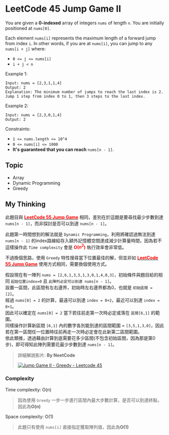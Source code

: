 # LeetCode 45 Jump Game II
You are given a **0-indexed** array of integers `nums` of length `n`. You are initially positioned at `nums[0]`.

Each element `nums[i]` represents the maximum length of a forward jump from index `i`. In other words, if you are at `nums[i]`, you can jump to any `nums[i + j]` where:

- `0 <= j <= nums[i]`
- `i + j < n`

Example 1:
```
Input: nums = [2,3,1,1,4]
Output: 2
Explanation: The minimum number of jumps to reach the last index is 2. Jump 1 step from index 0 to 1, then 3 steps to the last index.
```

Example 2:
```
Input: nums = [2,3,0,1,4]
Output: 2
```

Constraints:

- `1 <= nums.length <= 10^4`
- `0 <= nums[i] <= 1000`
- **It's guaranteed that you can reach** `nums[n - 1]`.

## Topic
- Array
- Dynamic Programming
- Greedy

## My Thinking
此題目與 [**<font color=#FF0000></b>LeetCode 55 Jump Game</font>**](https://github.com/ahoucbvtw/LeetCodePractice/tree/main/LeetCode%20Questions/Medium/55_Jump%20Game) 相同，差別在於這題是要尋找最少步數到達 `nums[n - 1]`，而非探討是否可以到達 `nums[n - 1]`。

此題第一時間想到的解法就是 `Dynamic Programming`，利用將確認過無法到達 `nums[n - 1]` 的index路線給存入額外記憶體空間達成減少計算量時間，因為若不這樣操作此 `Time complexity` 會是 **<font color=#FF0000></b>O($n^2$)</font>** 執行效率會非常低。

不過換個思路，使用 `Greedy` 特性搜尋當下位置最佳的解，但並非如 [**<font color=#FF0000></b>LeetCode 55 Jump Game</font>**](https://github.com/ahoucbvtw/LeetCodePractice/tree/main/LeetCode%20Questions/Medium/55_Jump%20Game) 使用方式相同，需要換個使用方式。

假設現在有一陣列 `nums = [2,6,1,3,5,1,3,0,1,4,0,3]`，初始條件與題目給的相同 `起始位置index=0` 且 `此陣列必定可以到達 nums[n - 1]`。<br>設置一區間，此區間有左右邊界，初始時左右邊界都為0，也就是 `初始區間 = [2]`。<br>經過 `nums[0] = 2` 的計算，最遠可以到達 `index = 0+2`，最近可以到達 `index = 0+1`。<br>因此可以確定在 `nums[0] = 2` 當下若往前走第一次時必定或落在 `區間[6,1]` 的範圍。<br>同樣操作計算新區間 `[6,1]` 內的數字各別能到達的區間範圍 = `[3,5,1,3,0]`，因此若在第一區間任一位置時往前再走一次時必定會在此新第二區間範圍。<br>依此類推，透過藉由計算到底需要花多少區間(不包含初始區間，因為那是第0步)，即可得知此陣列需要花最少步數到達 `nums[n - 1]`。


> 詳細解說影片: **By NeetCode**
> 
> [![Jump Game II - Greedy - Leetcode 45](https://i.ytimg.com/vi/dJ7sWiOoK7g/hqdefault.jpg?sqp=-oaymwEcCNACELwBSFXyq4qpAw4IARUAAIhCGAFwAcABBg==&rs=AOn4CLDcX31Sly6WL8ezfNADGDG7zLYtnA)](https://www.youtube.com/watch?v=dJ7sWiOoK7g&t=640s)


### Complexity
Time complexity: O(n)
> 因為使用 `Greedy` 一步一步進行區間內最大步數計算，是否可以到達終點，因此為**O(n)**

Space complexity: O(1)
> 此題只有使用 `nums[i]` 直接指定獲取陣列值，因此為**O(1)**